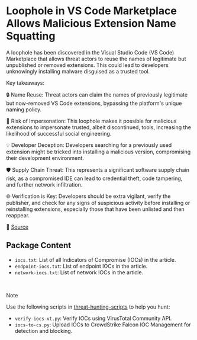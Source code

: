 # Loophole in VS Code Marketplace Allows Malicious Extension Name Squatting

A loophole has been discovered in the Visual Studio Code (VS Code) Marketplace that allows threat actors to reuse the names of legitimate but unpublished or removed extensions. This could lead to developers unknowingly installing malware disguised as a trusted tool.

Key takeaways:

🔒 Name Reuse: Threat actors can claim the names of previously legitimate but now-removed VS Code extensions, bypassing the platform's unique naming policy.

🚨 Risk of Impersonation: This loophole makes it possible for malicious extensions to impersonate trusted, albeit discontinued, tools, increasing the likelihood of successful social engineering.

💡 Developer Deception: Developers searching for a previously used extension might be tricked into installing a malicious version, compromising their development environment.

🛡️ Supply Chain Threat: This represents a significant software supply chain risk, as a compromised IDE can lead to credential theft, code tampering, and further network infiltration.

🌐 Verification is Key: Developers should be extra vigilant, verify the publisher, and check for any signs of suspicious activity before installing or reinstalling extensions, especially those that have been unlisted and then reappear.

🔗 [Source](https://www.reversinglabs.com/blog/malware-vs-code-extension-names)

## Package Content

- `iocs.txt`: List of all Indicators of Compromise (IOCs) in the article.
- `endpoint-iocs.txt`: List of endpoint IOCs in the article.
- `network-iocs.txt`: List of network IOCs in the article.

<br>

> [!NOTE]
> Use the following scripts in [threat-hunting-scripts](../../threat-hunting-scripts/) to help you hunt:
>
> - `verify-iocs-vt.py`: Verify IOCs using VirusTotal Community API.
> - `iocs-to-cs.py`: Upload IOCs to CrowdStrike Falcon IOC Management for detection and blocking.
